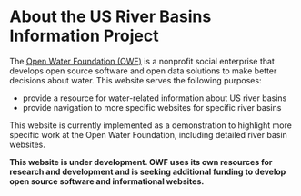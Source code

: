 # About the US River Basins Information Project #

The [Open Water Foundation (OWF)](http://openwaterfoundation.org) is a nonprofit social enterprise
that develops open source software and open data solutions to make better decisions about water.
This website serves the following purposes:

* provide a resource for water-related information about US river basins
* provide navigation to more specific websites for specific river basins

This website is currently implemented as a demonstration to highlight more specific work
at the Open Water Foundation, including detailed river basin websites.

**This website is under development.  OWF uses its own resources for research and development and is
seeking additional funding to develop open source software and informational websites.**
